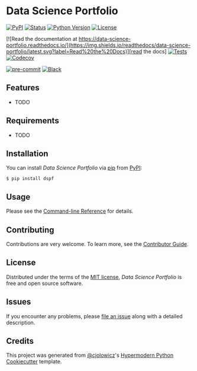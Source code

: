 # Data Science Portfolio

[![PyPI](https://img.shields.io/pypi/v/dspf.svg)][pypi_]
[![Status](https://img.shields.io/pypi/status/dspf.svg)][status]
[![Python Version](https://img.shields.io/pypi/pyversions/dspf)][python version]
[![License](https://img.shields.io/pypi/l/dspf)][license]

[![Read the documentation at https://data-science-portfolio.readthedocs.io/](https://img.shields.io/readthedocs/data-science-portfolio/latest.svg?label=Read%20the%20Docs)][read the docs]
[![Tests](https://github.com/MoritzM00/data-science-portfolio/workflows/Tests/badge.svg)][tests]
[![Codecov](https://codecov.io/gh/MoritzM00/data-science-portfolio/branch/main/graph/badge.svg)][codecov]

[![pre-commit](https://img.shields.io/badge/pre--commit-enabled-brightgreen?logo=pre-commit&logoColor=white)][pre-commit]
[![Black](https://img.shields.io/badge/code%20style-black-000000.svg)][black]

[pypi_]: https://pypi.org/project/dspf/
[status]: https://pypi.org/project/dspf/
[python version]: https://pypi.org/project/dspf
[read the docs]: https://data-science-portfolio.readthedocs.io/
[tests]: https://github.com/MoritzM00/data-science-portfolio/actions?workflow=Tests
[codecov]: https://app.codecov.io/gh/MoritzM00/data-science-portfolio
[pre-commit]: https://github.com/pre-commit/pre-commit
[black]: https://github.com/psf/black

## Features

- TODO

## Requirements

- TODO

## Installation

You can install _Data Science Portfolio_ via [pip] from [PyPI]:

```console
$ pip install dspf
```

## Usage

Please see the [Command-line Reference] for details.

## Contributing

Contributions are very welcome.
To learn more, see the [Contributor Guide].

## License

Distributed under the terms of the [MIT license][license],
_Data Science Portfolio_ is free and open source software.

## Issues

If you encounter any problems,
please [file an issue] along with a detailed description.

## Credits

This project was generated from [@cjolowicz]'s [Hypermodern Python Cookiecutter] template.

[@cjolowicz]: https://github.com/cjolowicz
[pypi]: https://pypi.org/
[hypermodern python cookiecutter]: https://github.com/cjolowicz/cookiecutter-hypermodern-python
[file an issue]: https://github.com/MoritzM00/data-science-portfolio/issues
[pip]: https://pip.pypa.io/

<!-- github-only -->

[license]: https://github.com/MoritzM00/data-science-portfolio/blob/main/LICENSE
[contributor guide]: https://github.com/MoritzM00/data-science-portfolio/blob/main/CONTRIBUTING.md
[command-line reference]: https://dspf.readthedocs.io/en/latest/usage.html
